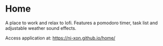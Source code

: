 # Home
A place to work and relax to lofi. Features a pomodoro timer, task list and adjustable weather sound effects.

Access application at: https://ni-xon.github.io/home/
